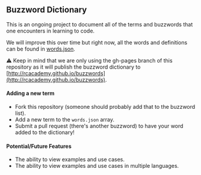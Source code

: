 ## Buzzword Dictionary

This is an ongoing project to document all of the terms and buzzwords that one encounters in learning to code.


We will improve this over time but right now, all the words and definitions can be found in [words.json](https://github.com/rcacademy/buzzwords/blob/gh-pages/words.json).

:warning: Keep in mind that we are only using the gh-pages branch of this repository as it will publish the buzzword dictionary to [http://rcacademy.github.io/buzzwords](http://rcacademy.github.io/buzzwords).

#### Adding a new term
* Fork this repository (someone should probably add that to the buzzword list).
* Add a new term to the `words.json` array.
* Submit a pull request (there's another buzzword) to have your word added to the dictionary!

#### Potential/Future Features
* The ability to view examples and use cases.
* The ability to view examples and use cases in multiple languages.
